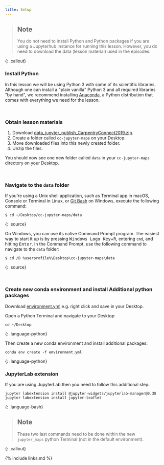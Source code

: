 ```yaml
---
title: Setup
---
```


> ## Note
> You do not need to install Python and Python packages if you are using a Jupyterhub instance for running this lesson.
> However, you do need to download the data (lesson material) used in the episodes.
>
{: .callout}


### Install Python

In this lesson we will be using Python 3 with some of its scientific libraries.
Although one can install a "plain vanilla" Python 3 and all required libraries "by hand",
we recommend installing [Anaconda][workshop-template-python-instructions], a Python distribution
that comes with everything we need for the lesson.

&nbsp; <!-- vertical spacer -->

### Obtain lesson materials

1. Download [data_jupyter_publish_CarpentryConnect2019.zip](https://zenodo.org/record/3255070/files/data_jupyter_publish_CarpentryConnect2019.tar?download=1).
2. Create a folder called `cc-jupyter-maps` on your Desktop.
3. Move downloaded files into this newly created folder.
4. Unzip the files.

You should now see one new folder called `data` in your `cc-jupyter-maps` directory on your
Desktop.

&nbsp; <!-- vertical spacer -->

### Navigate to the `data` folder

If you're using a Unix shell application, such as Terminal app in macOS, Console or Terminal in
Linux, or [Git Bash](https://gitforwindows.org/) on Windows, execute the following command:

~~~
$ cd ~/Desktop/cc-jupyter-maps/data
~~~
{: .source}

On Windows, you can use its native Command Prompt program.  The easiest way to start it up is by
pressing <kbd>Windows Logo Key</kbd>+<kbd>R</kbd>, entering `cmd`, and hitting <kbd>Enter</kbd>. In
the Command Prompt, use the following command to navigate to the `data` folder:
~~~
$ cd /D %userprofile%\Desktop\cc-jupyter-maps\data
~~~
{: .source}

&nbsp; <!-- vertical spacer -->


### Create new conda environment and install Additional python packages

Download [environment.yml](https://raw.githubusercontent.com/annefou/jupyter_maps/master/binder/environment.yml) e.g.
right click and save in your Desktop.

Open a Python Terminal and navigate to your Desktop:

~~~
cd ~/Desktop
~~~
{: .language-python}

Then create a new conda environment and install additional packages:

~~~
conda env create -f environment.yml
~~~
{: .language-python}


[zipfile]: https://zenodo.org/record/3255058/files/data_jupyter_publish_CarpentryConnect2019.tar?download=1
[workshop-template-python-instructions]: https://carpentries.github.io/workshop-template/#python

### JupyterLab extension

If you are using JupyterLab then you need to follow this additional step:

~~~
jupyter labextension install @jupyter-widgets/jupyterlab-manager@0.38
jupyter labextension install jupyter-leaflet
~~~
{: .language-bash}

> ## Note
> These two last commands need to be done within the new `jupyter_maps` python Terminal (not in the default environment).
>
{: .callout}

{% include links.md %}

